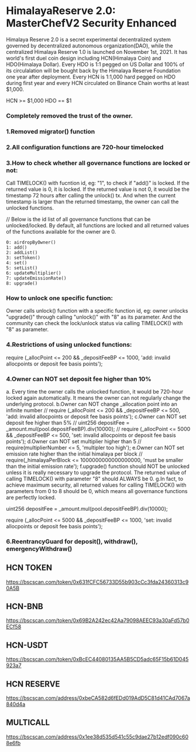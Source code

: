 # HimalayaReserve 2.0: MasterChefV2 Security Enhanced

Himalaya Reserve 2.0 is a secret experimental decentralized system governed by decentralized autonomous organization(DAO), while the centralized Himalaya Reserve 1.0 is launched on November 1st, 2021. It has world's first duel coin design including HCN(Himalaya Coin) and HDO(Himalaya Dollar). Every HDO is 1:1 pegged on US Dollar and 100% of its circulalation will be bought back by the Himalaya Reserve Foundation one year after deployment. Every HCN is 1:1,000 hard pegged on HDO during first year and every HCN circulated on Binance Chain worths at least $1,000.

HCN >= $1,000
HDO == $1

### Completely removed the trust of the owner.

### 1.Removed migrator() function

### 2.All configuration functions are 720-hour timelocked

### 3.How to check whether all governance functions are locked or not:
Call TIMELOCK() with fucntion id, eg: "1", to check if "add()" is locked. If the returned value is 0, it is locked. If the returned value is not 0, it would be the timestamp 72 hours after calling the unlock() tx. And when the current timestamp is larger than the returned timestamp, the owner can call the unlocked functions.

// Below is the id list of all governance functions that can be unlocked/locked. By default, all functions are locked and all returned values of the functions available for the owner are 0.

    0: airdropByOwner()
    1: add()
    2: addList()
    3: setToken()
    4: set()
    5: setList()
    6: updateMultiplier()
    7: updateEmissionRate()
    8: upgrade()

 ### How to unlock one specific function:
Owner calls unlock() function with a specific function id, eg: owner unlocks "upgrade()" through calling "unlock()" with "8" as its parameter. And the community can check the lock/unlock status via calling TIMELOCK() with "8" as parameter.

### 4.Restrictions of using unlocked functions:

 require (_allocPoint <= 200 && _depositFeeBP <= 1000, 'add: invalid allocpoints or deposit fee basis points');

### 4.Owner can NOT set deposit fee higher than 10%

a. Every time the owner calls the unlocked function, it would be 720-hour locked again automatically. It means the owner can not regularly change the underlying protocol.
b.Owner can NOT change _allocation point into an infinite number
    // require (_allocPoint <= 200 && _depositFeeBP <= 500, 'add: invalid allocpoints or deposit fee basis points');
c.Owner can NOT set deposit fee higher than 5%
    // uint256 depositFee = _amount.mul(pool.depositFeeBP).div(10000);
    // require (_allocPoint <= 5000 && _depositFeeBP <= 500, 'set: invalid allocpoints or deposit fee basis points');
d.Owner can NOT set multiplier higher than 5
    // require(multiplierNumber <= 5, 'multipler too high');
e.Owner can NOT set emission rate higher than the initial himalaya per block
    // require(_himalayaPerBlock <= 1000000000000000000, 'must be smaller than the initial emission rate');
f.upgrade() function should NOT be unlocked unless it is really necessary to upgrade the protocol. The returned value of calling TIMELOCK() with parameter "8" should ALWAYS be 0.
g.In fact, to achieve maximum security, all returned values for calling TIMELOCK() with parameters from 0 to 8 should be 0, which means all governance functions are perfectly locked.

 uint256 depositFee = _amount.mul(pool.depositFeeBP).div(10000);
 
 require (_allocPoint <= 5000 && _depositFeeBP <= 1000, 'set: invalid allocpoints or deposit fee basis points');

### 6.ReentrancyGuard for deposit(), withdraw(), emergencyWithdraw()

## HCN TOKEN

https://bscscan.com/token/0x631fCFC56733D55b903cCc3fda24360313c90A5B

## HCN-BNB

https://bscscan.com/token/0x69B2A242ec42Aa79098AEEC93a30aFd57b0ECf58

## HCN-USDT

https://bscscan.com/token/0xBcEC44080135AA5B5CD5adc65F15b61D045923a7

## HCN RESERVE

https://bscscan.com/address/0xbeCA582d6fEDd019AdD5C81d41CAd7067a840d4a

## MULTICALL

https://bscscan.com/address/0x1ee38d535d541c55c9dae27b12edf090c608e6fb
